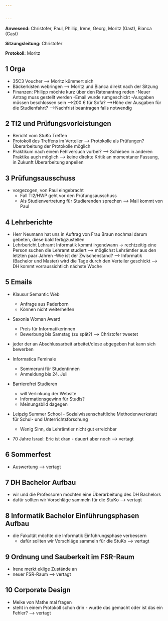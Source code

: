 ```yaml
---


---
```


﻿**Anwesend:** Christofer, Paul, Phillip, Irene, Georg, Moritz (Gast), Bianca (Gast)

**Sitzungsleitung:** Christofer

**Protokoll:** Moritz


## 1 Orga
- 35C3 Voucher
  --> Moritz kümmert sich
- Bäckerkisten webringen
  --> Moritz und Bianca direkt nach der Sitzung
- Finanzen: Philipp möchte kurz über den Ratenantrag reden
  -Neuer Antrag muss gestellt werden
  -Email wurde rumgeschickt
  -Ausgaben müssen beschlossen sein
    -->200 € für Sofa?
    -->Höhe der Ausgaben für die Studienfahrt?
  -->Nachfrist beantragen falls notwendig

## 2 TI2 und Prüfungsvorleistungen
- Bericht vom StuKo Treffen
- Protokoll des Treffens im Verteiler
	--> Protokolle als Prüfungen? Überarbeitung der Protokolle möglich
- Praktikum nach einem Fehlversuch vorbei? 
--> Schieben in anderen Praktika auch möglich
--> keine direkte Kritik an momentaner Fassung, in Zukunft Überarbeitung anpeilen

## 3 Prüfungsausschuss
- vorgezogen, von Paul eingebracht
  - Fall TI2/HWP geht vor den Prüfungsausschuss
  - Als Studienvertretung für Studierenden sprechen 
--> Mail kommt von Paul

## 4 Lehrberichte
- Herr Neumann hat uns in Auftrag von Frau Braun nochmal darum gebeten, diese bald fertigzustellen
- Lehrbericht Lehramt Informatik kommt irgendwann -> rechtzeitig eine Person suchen die Lehramt studiert
   --> möglichst Lehrämtler aus den letzten paar Jahren
-Wie ist der Zwischenstand?
   --> Informatik (Bachelor und Master) wird die Tage durch den Verteiler geschickt
  --> DH kommt vorraussichtlich nächste Woche

## 5 Emails
- Klausur Semantic Web
  - Anfrage aus Paderborn
  - Können nicht weiterhelfen
- Saxonia Woman Award
  - Preis für Informatikerinnen
  - Bewerbung bis Samstag (zu spät?)
	--> Christofer tweetet
- jeder der an Abschlussarbeit arbeitet/diese abgegeben hat kann sich bewerben

- Informatica Feminale
  - Sommeruni für Studentinnen
  - Anmeldung bis 24. Juli

- Barrierefrei Studieren
  - will Verlinkung der Website
  - Informationsgewinn für Studis?
  - Meinungsbild dagegen
- Leipzig Summer School - Sozialwissenschaftliche Methodenwerkstatt für Schul- und Unterrichtsforschung
  - Wenig Sinn, da Lehrämtler nicht gut erreichbar

- 70 Jahre Israel: Eric ist dran - dauert aber noch
  --> vertagt
## 6 Sommerfest
- Auswertung
  --> vertagt
## 7 DH Bachelor Aufbau
- wir und die Professoren möchten eine Überarbeitung des DH Bachelors
- dafür sollten wir Vorschläge sammeln für die StuKo
  --> vertagt
## 8 Informatik Bachelor Einführungsphasen Aufbau
- die Fakultät möchte die Informatik Einführungsphase verbessern
   - dafür sollten wir Vorschläge sammeln für die StuKo
  --> vertagt
## 9 Ordnung und Sauberkeit im FSR-Raum
- Irene merkt eklige Zustände an
- neuer FSR-Raum
  --> vertagt
## 10 Corporate Design
- Meike von Mathe mal fragen
- steht in einem Protokoll schon drin - wurde das gemacht oder ist das ein Fehler?
  --> vertagt
